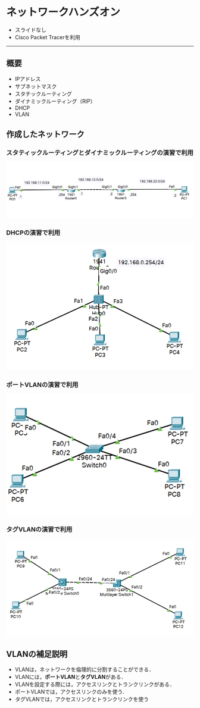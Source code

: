 # ネットワークハンズオン

- スライドなし
- Cisco Packet Tracerを利用

---

## 概要
- IPアドレス
- サブネットマスク
- スタチックルーティング
- ダイナミックルーティング（RIP）
- DHCP
- VLAN

## 作成したネットワーク
### スタティックルーティングとダイナミックルーティングの演習で利用
![スタティックルーティング・ダイナミックルーティング](../img/network_static.PNG)

### DHCPの演習で利用
![DHCP](../img/network_dhcp.PNG)

### ポートVLANの演習で利用
![ポートVALN](../img/network_port.PNG)

### タグVLANの演習で利用
![タグVLAN](../img/network_tag.PNG)

## VLANの補足説明
- VLANは，ネットワークを倫理的に分割することができる．
- VLANには，**ポートVLAN**と**タグVLAN**がある．
- VLANを設定する際には，アクセスリンクとトランクリンクがある．
- ポートVLANでは，アクセスリンクのみを使う．
- タグVLANでは，アクセスリンクとトランクリンクを使う
